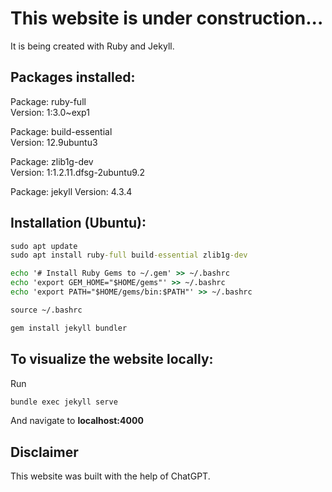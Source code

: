 # This website is under construction... 

It is being created with Ruby and Jekyll. 

## Packages installed: 

Package: ruby-full\
Version: 1:3.0~exp1

Package: build-essential\
Version: 12.9ubuntu3

Package: zlib1g-dev\
Version: 1:1.2.11.dfsg-2ubuntu9.2

Package: jekyll
Version: 4.3.4

## Installation (Ubuntu): 

```bat
sudo apt update
sudo apt install ruby-full build-essential zlib1g-dev

echo '# Install Ruby Gems to ~/.gem' >> ~/.bashrc
echo 'export GEM_HOME="$HOME/gems"' >> ~/.bashrc
echo 'export PATH="$HOME/gems/bin:$PATH"' >> ~/.bashrc

source ~/.bashrc

gem install jekyll bundler
```
## To visualize the website locally: 

Run
```bat
bundle exec jekyll serve
```
And navigate to **localhost:4000**

## Disclaimer
This website was built with the help of ChatGPT.

